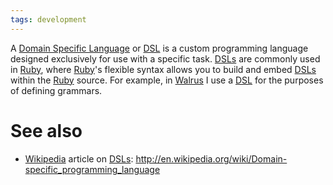 ```yaml
---
tags: development
---
```


A [Domain Specific Language](/wiki/Domain_Specific_Language) or [DSL](/wiki/DSL) is a custom programming language designed exclusively for use with a specific task. [DSLs](/wiki/DSLs) are commonly used in [Ruby](/wiki/Ruby), where [Ruby](/wiki/Ruby)'s flexible syntax allows you to build and embed [DSLs](/wiki/DSLs) within the [Ruby](/wiki/Ruby) source. For example, in [Walrus](/wiki/Walrus) I use a [DSL](/wiki/DSL) for the purposes of defining grammars.

# See also

-   [Wikipedia](/wiki/Wikipedia) article on [DSLs](/wiki/DSLs): <http://en.wikipedia.org/wiki/Domain-specific_programming_language>


